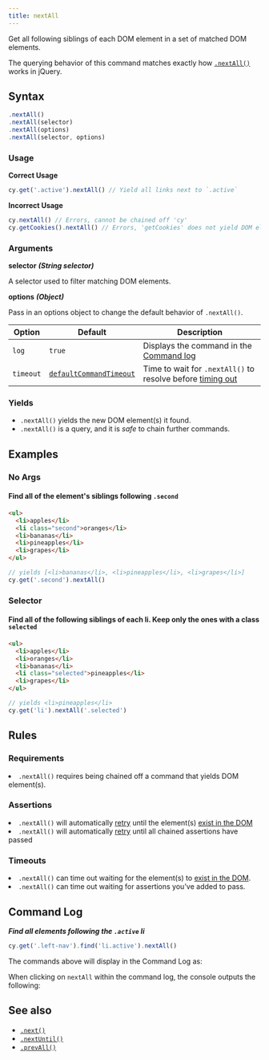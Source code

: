 ```yaml
---
title: nextAll
---
```


Get all following siblings of each DOM element in a set of matched DOM elements.

<Alert type="info">

The querying behavior of this command matches exactly how
[`.nextAll()`](http://api.jquery.com/nextAll) works in jQuery.

</Alert>

## Syntax

```javascript
.nextAll()
.nextAll(selector)
.nextAll(options)
.nextAll(selector, options)
```

### Usage

**<Icon name="check-circle" color="green"></Icon> Correct Usage**

```javascript
cy.get('.active').nextAll() // Yield all links next to `.active`
```

**<Icon name="exclamation-triangle" color="red"></Icon> Incorrect Usage**

```javascript
cy.nextAll() // Errors, cannot be chained off 'cy'
cy.getCookies().nextAll() // Errors, 'getCookies' does not yield DOM element
```

### Arguments

**<Icon name="angle-right"></Icon> selector** **_(String selector)_**

A selector used to filter matching DOM elements.

**<Icon name="angle-right"></Icon> options** **_(Object)_**

Pass in an options object to change the default behavior of `.nextAll()`.

| Option    | Default                                                              | Description                                                                              |
| --------- | -------------------------------------------------------------------- | ---------------------------------------------------------------------------------------- |
| `log`     | `true`                                                               | Displays the command in the [Command log](/guides/core-concepts/cypress-app#Command-Log) |
| `timeout` | [`defaultCommandTimeout`](/guides/references/configuration#Timeouts) | Time to wait for `.nextAll()` to resolve before [timing out](#Timeouts)                  |

### Yields [<Icon name="question-circle"/>](/guides/core-concepts/introduction-to-cypress#Subject-Management)

- `.nextAll()` yields the new DOM element(s) it found.
- `.nextAll()` is a query, and it is _safe_ to chain further commands.

## Examples

### No Args

#### Find all of the element's siblings following `.second`

```html
<ul>
  <li>apples</li>
  <li class="second">oranges</li>
  <li>bananas</li>
  <li>pineapples</li>
  <li>grapes</li>
</ul>
```

```javascript
// yields [<li>bananas</li>, <li>pineapples</li>, <li>grapes</li>]
cy.get('.second').nextAll()
```

### Selector

#### Find all of the following siblings of each li. Keep only the ones with a class `selected`

```html
<ul>
  <li>apples</li>
  <li>oranges</li>
  <li>bananas</li>
  <li class="selected">pineapples</li>
  <li>grapes</li>
</ul>
```

```javascript
// yields <li>pineapples</li>
cy.get('li').nextAll('.selected')
```

## Rules

### Requirements [<Icon name="question-circle"/>](/guides/core-concepts/introduction-to-cypress#Chains-of-Commands)

<List><li>`.nextAll()` requires being chained off a command that yields DOM
element(s).</li></List>

### Assertions [<Icon name="question-circle"/>](/guides/core-concepts/introduction-to-cypress#Assertions)

<List><li>`.nextAll()` will automatically
[retry](/guides/core-concepts/retry-ability) until the element(s)
[exist in the DOM](/guides/core-concepts/introduction-to-cypress#Default-Assertions)</li><li>`.nextAll()`
will automatically [retry](/guides/core-concepts/retry-ability) until all
chained assertions have passed</li></List>

### Timeouts [<Icon name="question-circle"/>](/guides/core-concepts/introduction-to-cypress#Timeouts)

<List><li>`.nextAll()` can time out waiting for the element(s) to
[exist in the DOM](/guides/core-concepts/introduction-to-cypress#Default-Assertions).</li><li>`.nextAll()`
can time out waiting for assertions you've added to pass.</li></List>

## Command Log

**_Find all elements following the `.active` li_**

```javascript
cy.get('.left-nav').find('li.active').nextAll()
```

The commands above will display in the Command Log as:

<DocsImage src="/img/api/nextall/next-all-traversal-command-for-the-dom.png" alt="Command Log nextAll" ></DocsImage>

When clicking on `nextAll` within the command log, the console outputs the
following:

<DocsImage src="/img/api/nextall/all-next-elements-are-logged-in-console.png" alt="Console Log nextAll" ></DocsImage>

## See also

- [`.next()`](/api/commands/next)
- [`.nextUntil()`](/api/commands/nextuntil)
- [`.prevAll()`](/api/commands/prevall)
